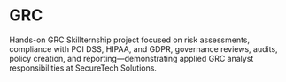 # GRC
Hands-on GRC Skillternship project focused on risk assessments, compliance with PCI DSS, HIPAA, and GDPR, governance reviews, audits, policy creation, and reporting—demonstrating applied GRC analyst responsibilities at SecureTech Solutions.
